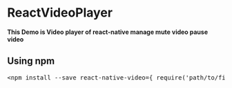 # ReactVideoPlayer 
<b>This Demo is Video player of react-native manage mute video pause video </b>

<h2>Using npm</h2>
<div class="highlight highlight-source-js"><pre><span class="pl-k">&lt;</span>npm install --save react-native-video<span class="pl-k">=</span>{ <span class="pl-c1">require</span>(<span class="pl-s"><span class="pl-pds">'</span>path/to/file<span class="pl-pds">'</span></span>) } <span class="pl-k">/</span><span class="pl-k">&gt;</span></pre></div>
